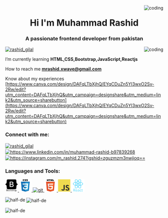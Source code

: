 <img align="right" alt="coding" with="400px" src="https://github.com/half-de/new_r/blob/main/jj.jpeg?raw=true">

<h1 align="center">Hi I'm Muhammad Rashid</h1>
<h3 align="center">A passionate frontend developer from pakistan</h3>
<img align="right" alt="coding" with="400px" src="https://media3.giphy.com/media/v1.Y2lkPTc5MGI3NjExMzVqbTN6YW42dHg4Y3pkM2JuazZweHZxaWhxeWYxZ2luOGJmbmpkdSZlcD12MV9naWZzX3NlYXJjaCZjdD1n/qgQUggAC3Pfv687qPC/giphy.gif">
<p align="left"> <a href="https://twitter.com/rashid_gilal" target="blank"><img src="https://img.shields.io/twitter/follow/rashid_gilal?logo=twitter&style=for-the-badge" alt="rashid_gilal" /></a> </p>

I’m currently learning **HTML,CSS,Bootstrap,JavaScript,Reactjs**

How to reach me **mrashid.xwave@gmail.com**

Know about my experiences [https://www.canva.com/design/DAFqLTbXjhQ/EYqCDuZn5YI3wxO2Sv-2Rw/edit?utm_content=DAFqLTbXjhQ&utm_campaign=designshare&utm_medium=link2&utm_source=sharebutton](https://www.canva.com/design/DAFqLTbXjhQ/EYqCDuZn5YI3wxO2Sv-2Rw/edit?utm_content=DAFqLTbXjhQ&utm_campaign=designshare&utm_medium=link2&utm_source=sharebutton)

<h3 align="left">Connect with me:</h3>
<p align="left">
<a href="https://twitter.com/rashid_gilal" target="blank"><img align="center" src="https://raw.githubusercontent.com/rahuldkjain/github-profile-readme-generator/master/src/images/icons/Social/twitter.svg" alt="rashid_gilal" height="30" width="40" /></a>
<a href="https://linkedin.com/in/https://www.linkedin.com/in/muhammad-rashid-b97839268" target="blank"><img align="center" src="https://raw.githubusercontent.com/rahuldkjain/github-profile-readme-generator/master/src/images/icons/Social/linked-in-alt.svg" alt="https://www.linkedin.com/in/muhammad-rashid-b97839268" height="30" width="40" /></a>
<a href="https://instagram.com/https://instagram.com/m_rashid.274?igshid=zguzmzm3nwjioq==" target="blank"><img align="center" src="https://raw.githubusercontent.com/rahuldkjain/github-profile-readme-generator/master/src/images/icons/Social/instagram.svg" alt="https://instagram.com/m_rashid.274?igshid=zguzmzm3nwjioq==" height="30" width="40" /></a>
</p>

<h3 align="left">Languages and Tools:</h3>
<p align="left"> <a href="https://getbootstrap.com" target="_blank" rel="noreferrer"> <img src="https://raw.githubusercontent.com/devicons/devicon/master/icons/bootstrap/bootstrap-plain-wordmark.svg" alt="bootstrap" width="40" height="40"/> </a> <a href="https://www.w3schools.com/css/" target="_blank" rel="noreferrer"> <img src="https://raw.githubusercontent.com/devicons/devicon/master/icons/css3/css3-original-wordmark.svg" alt="css3" width="40" height="40"/> </a> <a href="https://git-scm.com/" target="_blank" rel="noreferrer"> <img src="https://www.vectorlogo.zone/logos/git-scm/git-scm-icon.svg" alt="git" width="40" height="40"/> </a> <a href="https://www.w3.org/html/" target="_blank" rel="noreferrer"> <img src="https://raw.githubusercontent.com/devicons/devicon/master/icons/html5/html5-original-wordmark.svg" alt="html5" width="40" height="40"/> </a> <a href="https://developer.mozilla.org/en-US/docs/Web/JavaScript" target="_blank" rel="noreferrer"> <img src="https://raw.githubusercontent.com/devicons/devicon/master/icons/javascript/javascript-original.svg" alt="javascript" width="40" height="40"/> </a> <a href="https://reactjs.org/" target="_blank" rel="noreferrer"> <img src="https://raw.githubusercontent.com/devicons/devicon/master/icons/react/react-original-wordmark.svg" alt="react" width="40" height="40"/> </a> </p>

<p><img align="left" src="https://github-readme-stats.vercel.app/api/top-langs?username=half-de&show_icons=true&locale=en&layout=compact" alt="half-de" /></p>

<p>&nbsp;<img align="center" src="https://github-readme-stats.vercel.app/api?username=half-de&show_icons=true&locale=en" alt="half-de" /></p>

<p><img align="center" src="https://github-readme-streak-stats.herokuapp.com/?user=half-de&" alt="half-de" /></p>

